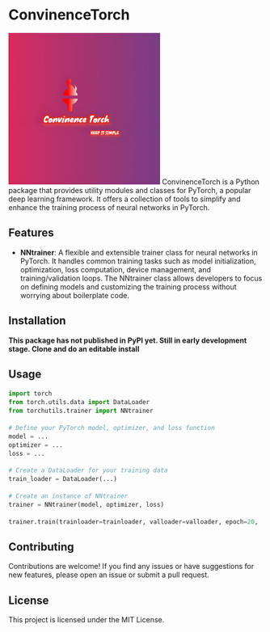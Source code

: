 # ConvinenceTorch
<img src="./Logo.jpeg" alt="Logo" width="300">
ConvinenceTorch is a Python package that provides utility modules and classes for PyTorch, a popular deep learning framework. It offers a collection of tools to simplify and enhance the training process of neural networks in PyTorch.


## Features

- **NNtrainer**: A flexible and extensible trainer class for neural networks in PyTorch. It handles common training tasks such as model initialization, optimization, loss computation, device management, and training/validation loops. The NNtrainer class allows developers to focus on defining models and customizing the training process without worrying about boilerplate code.

## Installation

**This package has not published in PyPI yet. Still in early development stage. Clone and do an editable install**


## Usage 

```python
import torch
from torch.utils.data import DataLoader
from torchutils.trainer import NNtrainer

# Define your PyTorch model, optimizer, and loss function
model = ...
optimizer = ...
loss = ...

# Create a DataLoader for your training data
train_loader = DataLoader(...)

# Create an instance of NNtrainer
trainer = NNtrainer(model, optimizer, loss)

trainer.train(trainloader=trainloader, valloader=valloader, epoch=20,  metrics=['accuracy', 'f1'], record_loss=True, checkpoint_file='train'  , checkpoint_every_x=2)
```

## Contributing
Contributions are welcome! If you find any issues or have suggestions for new features, please open an issue or submit a pull request.

## License
This project is licensed under the MIT License.


